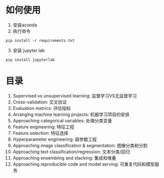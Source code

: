 # 如何使用
1. 安装aconda
2. 执行命令
```shell
pip install -r requirements.txt
```
3. 安装 jupyter lab
```shell
pip install jupyterlab
```
# 目录
1. Supervised vs unsupervised learning: 监督学习VS无监督学习
2. Cross-validation: 交叉验证
3. Evaluation metrics: 评估指标
4. Arranging machine learning projects: 机器学习项目的安排
5. Approaching categorical variables: 处理分类变量
6. Feature engineering: 特征工程
7. Feature selection: 特征选择
8. Hyperparameter engineering: 超参数工程
9. Approaching image classification & segmentation: 图像分类和分割
10. Approaching text classification/regression: 文本分类/回归
11. Approaching ensembling and stacking: 集成和堆叠
12. Approaching reproducible code and model serving: 可重复代码和模型服务

